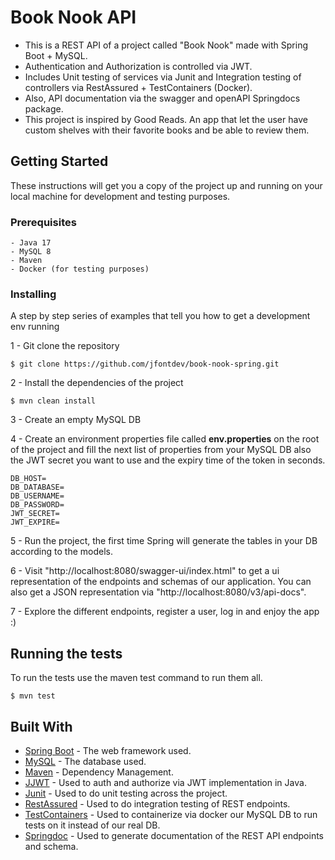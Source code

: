 # Book Nook API

- This is a REST API of a project called "Book Nook" made with Spring Boot + MySQL.
- Authentication and Authorization is controlled via JWT.
- Includes Unit testing of services via Junit and Integration testing of controllers via RestAssured + TestContainers (Docker).
- Also, API documentation via the swagger and openAPI Springdocs package.
- This project is inspired by Good Reads. An app that let the user have custom shelves with their favorite books and be able to review them.

## Getting Started

These instructions will get you a copy of the project up and running on your local machine for development and testing purposes.

### Prerequisites

```
- Java 17
- MySQL 8
- Maven
- Docker (for testing purposes)
```

### Installing

A step by step series of examples that tell you how to get a development env running

1 - Git clone the repository

```
$ git clone https://github.com/jfontdev/book-nook-spring.git
```

2 - Install the dependencies of the project

```
$ mvn clean install
```
3 - Create an empty MySQL DB

4 - Create an environment properties file called **env.properties** on the root of the project and fill the next list of properties from your MySQL DB also the JWT secret you want to use and the expiry time of the token in seconds.
```
DB_HOST=
DB_DATABASE=
DB_USERNAME=
DB_PASSWORD=
JWT_SECRET=
JWT_EXPIRE=
```
5 - Run the project, the first time Spring will generate the tables in your DB according to the models.

6 - Visit "http://localhost:8080/swagger-ui/index.html" to get a ui representation of the endpoints and schemas of our application.
You can also get a JSON representation via "http://localhost:8080/v3/api-docs".

7 - Explore the different endpoints, register a user, log in and enjoy the app :)

## Running the tests

To run the tests use the maven test command to run them all.

```
$ mvn test
```
## Built With

* [Spring Boot](https://spring.io/projects/spring-boot) - The web framework used.
* [MySQL](https://dev.mysql.com/downloads/mysql/8.0.html) - The database used.
* [Maven](https://maven.apache.org/) - Dependency Management.
* [JJWT](https://github.com/jwtk/jjwt) - Used to auth and authorize via JWT implementation in Java.
* [Junit](https://junit.org/junit5/) - Used to do unit testing across the project.
* [RestAssured](https://rest-assured.io/) - Used to do integration testing of REST endpoints.
* [TestContainers](https://testcontainers.com/guides/getting-started-with-testcontainers-for-java/) - Used to containerize via docker our MySQL DB to run tests on it instead of our real DB. 
* [Springdoc](https://springdoc.org/) - Used to generate documentation of the REST API endpoints and schema.
